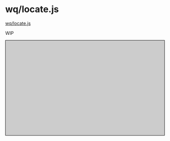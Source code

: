 wq/locate.js
=========

[wq/locate.js]

WIP

<div data-interactive style='height:300px;background:#ccc;border:1px solid black'></div>

[wq/locate.js]: https://github.com/wq/wq.app/blob/master/js/wq/locate.js
